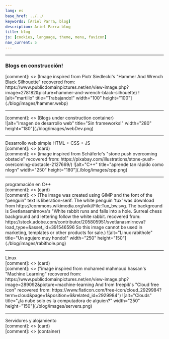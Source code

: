```yaml
---
lang: es
base_href: ../../
keywords: [Ariel Parra, blog]
description: Ariel Parra blog
title: blog
js: [cookies, language, theme, menu, favicon]
nav_current: 5
---
```

  <div class="container">
    <div class="card">
      <hr>
      <div class="center">
        <h3>Blogs en construcción!</h3>
      </div>
      [comment]: <> (Image inspired from Piotr Siedlecki's "Hammer And Wrench Black Silhouette" 
      recovered from: https://www.publicdomainpictures.net/en/view-image.php?image=278182&picture=hammer-and-wrench-black-silhouette)
      ![alt="martillo" title="Trabajando!" width="100" height="100"](./blog/images/hammer.webp)
      <div class="progress-bar">
        <div class="progress" style="width: 1%;"></div>
      </div>
      <hr>  
    </div>
  </div>[comment]: <> (Blogs under construction container)

  <div class="container">
    <div class="card">
      ![alt="Imagen de desarrollo web" title="Sin frameworks!" width="280" height="180"](./blog/images/webDev.png)
      <div class="center">
        <hr>
        Desarrollo web simple HTML + CSS + JS
      </div>
    </div>[comment]: <> (card)
    <div class="card">
      [comment]: <> (image inspired from Schäferle's "stone push overcoming obstacle" 
      recovered from: https://pixabay.com/illustrations/stone-push-overcoming-obstacle-2127669/)
      ![alt="C++" title="aprende tan rápido como nlogn" width="250" height="180"](./blog/images/cpp.png)
      <div class="center">
        <hr>
        programación en C++
      </div>
    </div> [comment]: <> (card)
    <div class="card">
      [comment]: <> (The image was created using GIMP and the font of the "penguin" text is liberation-serif.
      The white penguin 'tux' was download from https://commons.wikimedia.org/wiki/File:Tux_bw.svg.
      The background is Svetlanasmirnova's "White rabbit runs and falls into a hole. Surreal chess background and lettering follow the white rabbit.
      recovered from: https://stock.adobe.com/contributor/205805951/svetlanasmirnova?load_type=&asset_id=391546596
      So this image cannot be used in marketing, templates or other products for sale.)
      ![alt="Linux rabithole" title="Un agujero muy hondo!" width="250" height="150"](./blog/images/rabithole.png)
      <div class="center">
        <hr>
        Linux
      </div>
    </div>[comment]: <> (card)
    <div class="card">
      [comment]: <> ("image inspired from mohamed mahmoud hassan's "Machine Learning" recovered from: https://www.publicdomainpictures.net/en/view-image.php?image=289092&picture=machine-learning 
      And from freepik's "Cloud free icon" recovered from: https://www.flaticon.com/free-icon/cloud_2929984?term=cloud&page=1&position=6&related_id=2929984")
      ![alt="Clouds" title="¿la nube solo es la computadora de alguien?" width="250" height="150"](./blog/images/servers.png)
      <div class="center">
        <hr>
        Servidores y alojamiento
      </div>
    </div>[comment]: <> (card)
  </div>[comment]: <> (container)
  